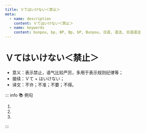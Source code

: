 ```yaml
---
title: Ｖてはいけない＜禁止＞
meta:
  - name: description
    content: Ｖてはいけない＜禁止＞
  - name: keywords
    content: bunpou, bp, BP, Bp, bP, Bunpou, 日语, 语法, 日语语法
---
```


# Ｖてはいけない＜禁止＞

* 意义：表示禁止，语气比较严厉，多用于表示规则纪律等；
* 接续：Ｖて + はいけない；
* 译文：不许；不准；不要；不得。

::: info :books: 例句

1. <grammer-content id='1-10-2-0' sentence="[私/わたし]たちの[寮/りょう]は、[男性/だんせい]は**[入/はい]ってはいけないんです**。" trans="我们的宿舍不准男性进入。" />
2. <grammer-content id='1-10-2-1' sentence="[教室/きょうしつ]ではタバコを**[吸/す]ってはいけません**。" trans="教室里禁止吸烟。" />
3. <grammer-content id='1-10-2-2' sentence="[子/こ]どもはお[酒/さけ]を**[飲/の]んではいけない**。" trans="小孩儿不能喝酒。" />

:::
